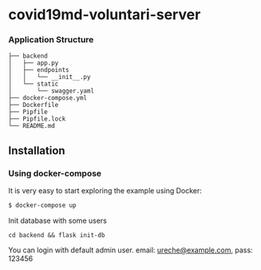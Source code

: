 # covid19md-voluntari-server


### Application Structure

```
├── backend
│   ├── app.py
│   ├── endpoints
│   │   └── __init__.py
│   └── static
│       └── swagger.yaml
├── docker-compose.yml
├── Dockerfile
├── Pipfile
├── Pipfile.lock
└── README.md
```

Installation
------------

### Using docker-compose

It is very easy to start exploring the example using Docker:

```bash
$ docker-compose up
```

Init database with some users
```
cd backend && flask init-db
```

You can login with default admin user. email: ureche@example.com, pass: 123456
